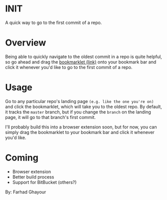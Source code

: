 INIT
====

A quick way to go to the first commit of a repo.

# Overview

Being able to quickly navigate to the oldest commit in a repo is quite helpful, so go ahead and drag the <a href="http://farhadg.github.io/init/index.html" target="_blank">bookmarklet (link)</a> onto your bookmark bar and click it whenever you'd like to go to the first commit of a repo.

# Usage

Go to any particular repo's landing page `(e.g. like the one you're on)` and click the bookmarklet, which will take you to the oldest repo. By default, it tracks the `master` branch, but if you change the `branch` on the landing page, it will go to that branch's first commit.

I'll probably build this into a browser extension soon, but for now, you can simply drag the bookmarklet to your bookmark bar and click it whenever you'd like.

# Coming

- Browser extension
- Better build process
- Support for BitBucket (others?)

By: Farhad Ghayour
